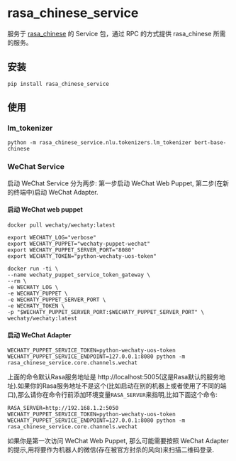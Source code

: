 # rasa_chinese_service

服务于 [rasa_chinese](https://github.com/howl-anderson/rasa_chinese) 的 Service 包，通过 RPC 的方式提供 rasa_chinese 所需的服务。

## 安装

```shell
pip install rasa_chinese_service
```

## 使用
### lm_tokenizer
```shell
python -m rasa_chinese_service.nlu.tokenizers.lm_tokenizer bert-base-chinese
```

### WeChat Service
启动 WeChat Service 分为两步: 第一步启动 WeChat Web Puppet, 第二步(在新的终端中)启动 WeChat Adapter.
#### 启动 WeChat web puppet
```shell
docker pull wechaty/wechaty:latest

export WECHATY_LOG="verbose"
export WECHATY_PUPPET="wechaty-puppet-wechat"
export WECHATY_PUPPET_SERVER_PORT="8080"
export WECHATY_TOKEN="python-wechaty-uos-token"

docker run -ti \
--name wechaty_puppet_service_token_gateway \
--rm \
-e WECHATY_LOG \
-e WECHATY_PUPPET \
-e WECHATY_PUPPET_SERVER_PORT \
-e WECHATY_TOKEN \
-p "$WECHATY_PUPPET_SERVER_PORT:$WECHATY_PUPPET_SERVER_PORT" \
wechaty/wechaty:latest
```
#### 启动 WeChat Adapter
```shell
WECHATY_PUPPET_SERVICE_TOKEN=python-wechaty-uos-token WECHATY_PUPPET_SERVICE_ENDPOINT=127.0.0.1:8080 python -m rasa_chinese_service.core.channels.wechat
```
上面的命令默认Rasa服务地址是 http://localhost:5005(这是Rasa默认的服务地址).如果你的Rasa服务地址不是这个(比如启动在别的机器上或者使用了不同的端口),那么请你在命令行前添加环境变量`RASA_SERVER`来指明,比如下面这个命令:
```shell
RASA_SERVER=http://192.168.1.2:5050 WECHATY_PUPPET_SERVICE_TOKEN=python-wechaty-uos-token WECHATY_PUPPET_SERVICE_ENDPOINT=127.0.0.1:8080 python -m rasa_chinese_service.core.channels.wechat
```

如果你是第一次访问 WeChat Web Puppet, 那么可能需要按照 WeChat Adapter 的提示,用将要作为机器人的微信(存在被官方封杀的风向)来扫描二维码登录.